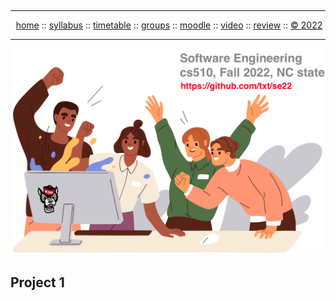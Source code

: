   <a name=top><br><hr>
  <p align=center>
  &nbsp;<a href="/README.md#top">home</a> ::
  <a href="/docs/syllabus.md#top">syllabus</a> ::
  <a href="/docs/syllabus.md#timetable">timetable</a> ::
  <a href="https://docs.google.com/spreadsheets/d/1KKskduN7m1R3WYhQTLyWJgxkAvrp2UV-LEu5JWN26xo/edit#gid=0">groups</a> ::
  <a href="https://moodle-courses2223.wolfware.ncsu.edu/course/view.php?id=1771">moodle</a> ::
  <a href="https://ncsu.hosted.panopto.com/Panopto/Pages/Sessions/List.aspx#folderID=%22389b8ebf-2f29-4c15-8231-aee9000e3f05%22">video</a> ::
  <a href="/docs/review.md">review</a> ::
  <a href="/LICENSE.md#top">&copy; 2022</a></p>
  <hr>
  <p align=center><a href="/README.md#top"><img  width=700 src="/etc/img/banner.png"></a></p>
  






## Project 1


